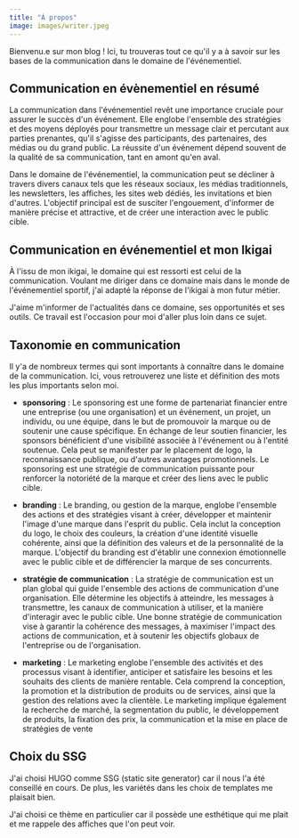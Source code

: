 ```yaml
---
title: "À propos"
image: images/writer.jpeg
---
```


Bienvenu.e sur mon blog !
Ici, tu trouveras tout ce qu'il y a à savoir sur les bases de la communication dans le domaine de l'événementiel.

## Communication en évènementiel en résumé

La communication dans l'événementiel revêt une importance cruciale pour assurer le succès d'un événement. Elle englobe l'ensemble des stratégies et des moyens déployés pour transmettre un message clair et percutant aux parties prenantes, qu'il s'agisse des participants, des partenaires, des médias ou du grand public. La réussite d'un événement dépend souvent de la qualité de sa communication, tant en amont qu'en aval.

Dans le domaine de l'événementiel, la communication peut se décliner à travers divers canaux tels que les réseaux sociaux, les médias traditionnels, les newsletters, les affiches, les sites web dédiés, les invitations et bien d'autres. L'objectif principal est de susciter l'engouement, d'informer de manière précise et attractive, et de créer une interaction avec le public cible.

## Communication en événementiel et mon Ikigai

À l'issu de mon ikigai, le domaine qui est ressorti est celui de la communication. Voulant me diriger dans ce domaine mais dans le monde de l'événementiel sportif, j'ai adapté la réponse de l'ikigai à mon futur métier.

J'aime m'informer de l'actualités dans ce domaine, ses opportunités et ses outils. Ce travail est l'occasion pour moi d'aller plus loin dans ce sujet.

## Taxonomie en communication

Il y'a de nombreux termes qui sont importants à connaître dans le domaine de la communication. Ici, vous retrouverez une liste et définition des mots les plus importants selon moi.

- **sponsoring** : Le sponsoring est une forme de partenariat financier entre une entreprise (ou une organisation) et un événement, un projet, un individu, ou une équipe, dans le but de promouvoir la marque ou de soutenir une cause spécifique. En échange de leur soutien financier, les sponsors bénéficient d'une visibilité associée à l'événement ou à l'entité soutenue. Cela peut se manifester par le placement de logo, la reconnaissance publique, ou d'autres avantages promotionnels. Le sponsoring est une stratégie de communication puissante pour renforcer la notoriété de la marque et créer des liens avec le public cible.

- **branding** : Le branding, ou gestion de la marque, englobe l'ensemble des actions et des stratégies visant à créer, développer et maintenir l'image d'une marque dans l'esprit du public. Cela inclut la conception du logo, le choix des couleurs, la création d'une identité visuelle cohérente, ainsi que la définition des valeurs et de la personnalité de la marque. L'objectif du branding est d'établir une connexion émotionnelle avec le public cible et de différencier la marque de ses concurrents.

- **stratégie de communication** : La stratégie de communication est un plan global qui guide l'ensemble des actions de communication d'une organisation. Elle détermine les objectifs à atteindre, les messages à transmettre, les canaux de communication à utiliser, et la manière d'interagir avec le public cible. Une bonne stratégie de communication vise à garantir la cohérence des messages, à maximiser l'impact des actions de communication, et à soutenir les objectifs globaux de l'entreprise ou de l'organisation.

- **marketing** : Le marketing englobe l'ensemble des activités et des processus visant à identifier, anticiper et satisfaire les besoins et les souhaits des clients de manière rentable. Cela comprend la conception, la promotion et la distribution de produits ou de services, ainsi que la gestion des relations avec la clientèle. Le marketing implique également la recherche de marché, la segmentation du public, le développement de produits, la fixation des prix, la communication et la mise en place de stratégies de vente

## Choix du SSG

J'ai choisi HUGO comme SSG (static site generator) car il nous l'a été conseillé en cours. De plus, les variétés dans les choix de templates me plaisait bien.

J'ai choisi ce thème en particulier car il possède une esthétique qui me plait et me rappele des affiches que l'on peut voir.
